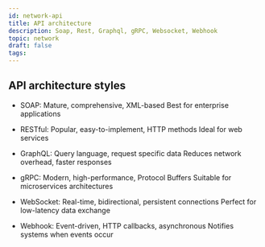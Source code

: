```yaml
---
id: network-api
title: API architecture
description: Soap, Rest, Graphql, gRPC, Websocket, Webhook
topic: network
draft: false
tags:
---
```



## API architecture styles

* SOAP:
  Mature, comprehensive, XML-based
  Best for enterprise applications

* RESTful:
  Popular, easy-to-implement, HTTP methods
  Ideal for web services

* GraphQL:
  Query language, request specific data
  Reduces network overhead, faster responses

* gRPC:
  Modern, high-performance, Protocol Buffers
  Suitable for microservices architectures

* WebSocket:
  Real-time, bidirectional, persistent connections
  Perfect for low-latency data exchange

* Webhook:
  Event-driven, HTTP callbacks, asynchronous
  Notifies systems when events occur

